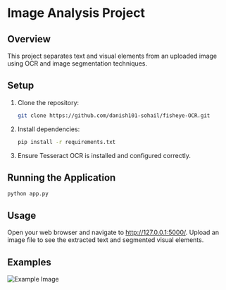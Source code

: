 # Image Analysis Project

## Overview
This project separates text and visual elements from an uploaded image using OCR and image segmentation techniques.

## Setup

1. Clone the repository:
   ```sh
   git clone https://github.com/danish101-sohail/fisheye-OCR.git

2. Install dependencies:
    ```sh
    pip install -r requirements.txt

3. Ensure Tesseract OCR is installed and configured correctly.

## Running the Application
    python app.py

## Usage
Open your web browser and navigate to http://127.0.0.1:5000/.
Upload an image file to see the extracted text and segmented visual elements.

## Examples

![Example Image](report/images/example.png)
